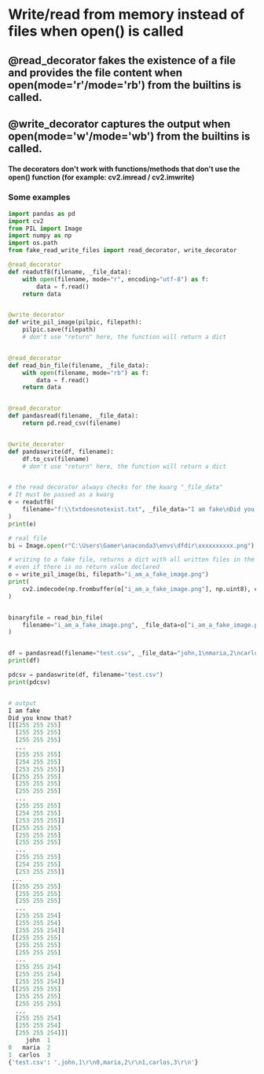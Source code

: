 # Write/read from memory instead of files when open() is called 

## @read_decorator fakes the existence of a file and provides the file content when open(mode='r'/mode='rb') from the builtins is called. 
## @write_decorator captures the output when open(mode='w'/mode='wb') from the builtins is called. 

#### The decorators don't work with functions/methods that don't use the open() function (for example: cv2.imread / cv2.imwrite)

### Some examples 
```python
import pandas as pd
import cv2
from PIL import Image
import numpy as np
import os.path
from fake_read_write_files import read_decorator, write_decorator

@read_decorator
def readutf8(filename, _file_data):
    with open(filename, mode="r", encoding="utf-8") as f:
        data = f.read()
    return data


@write_decorator
def write_pil_image(pilpic, filepath):
    pilpic.save(filepath)
    # don't use "return" here, the function will return a dict


@read_decorator
def read_bin_file(filename, _file_data):
    with open(filename, mode="rb") as f:
        data = f.read()
    return data


@read_decorator
def pandasread(filename, _file_data):
    return pd.read_csv(filename)


@write_decorator
def pandaswrite(df, filename):
    df.to_csv(filename)
    # don't use "return" here, the function will return a dict


# the read decorator always checks for the kwarg "_file_data"
# It must be passed as a kwarg
e = readutf8(
    filename="f:\\txtdoesnotexist.txt", _file_data="I am fake\nDid you know that?"
)
print(e)

# real file
bi = Image.open(r"C:\Users\Gamer\anaconda3\envs\dfdir\xxxxxxxxxx.png")

# writing to a fake file, returns a dict with all written files in the function,
# even if there is no return value declared
o = write_pil_image(bi, filepath="i_am_a_fake_image.png")
print(
    cv2.imdecode(np.frombuffer(o["i_am_a_fake_image.png"], np.uint8), cv2.IMREAD_COLOR)
)


binaryfile = read_bin_file(
    filename="i_am_a_fake_image.png", _file_data=o["i_am_a_fake_image.png"]
)


df = pandasread(filename="test.csv", _file_data="john,1\nmaria,2\ncarlos,3")
print(df)

pdcsv = pandaswrite(df, filename="test.csv")
print(pdcsv)


# output 
I am fake
Did you know that?
[[[255 255 255]
  [255 255 255]
  [255 255 255]
  ...
  [255 255 255]
  [254 255 255]
  [253 255 255]]
 [[255 255 255]
  [255 255 255]
  [255 255 255]
  ...
  [255 255 255]
  [254 255 255]
  [253 255 255]]
 [[255 255 255]
  [255 255 255]
  [255 255 255]
  ...
  [255 255 255]
  [254 255 255]
  [253 255 255]]
 ...
 [[255 255 255]
  [255 255 255]
  [255 255 255]
  ...
  [255 255 254]
  [255 255 254]
  [255 255 254]]
 [[255 255 255]
  [255 255 255]
  [255 255 255]
  ...
  [255 255 254]
  [255 255 254]
  [255 255 254]]
 [[255 255 255]
  [255 255 255]
  [255 255 255]
  ...
  [255 255 254]
  [255 255 254]
  [255 255 254]]]
     john  1
0   maria  2
1  carlos  3
{'test.csv': ',john,1\r\n0,maria,2\r\n1,carlos,3\r\n'}


```



